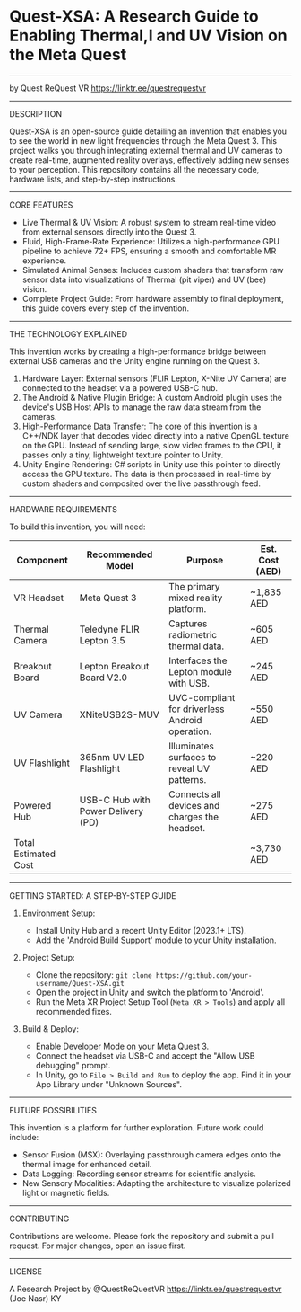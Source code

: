 # Quest-XSA: A Research Guide to Enabling Thermal,l and UV Vision on the Meta Quest

---


by Quest ReQuest VR https://linktr.ee/questrequestvr


---

DESCRIPTION

Quest-XSA is an open-source guide detailing an invention that enables you to see the world in new light frequencies through the Meta Quest 3. This project walks you through integrating external thermal and UV cameras to create real-time, augmented reality overlays, effectively adding new senses to your perception. This repository contains all the necessary code, hardware lists, and step-by-step instructions.

---

CORE FEATURES

- Live Thermal & UV Vision: A robust system to stream real-time video from external sensors directly into the Quest 3.
- Fluid, High-Frame-Rate Experience: Utilizes a high-performance GPU pipeline to achieve 72+ FPS, ensuring a smooth and comfortable MR experience.
- Simulated Animal Senses: Includes custom shaders that transform raw sensor data into visualizations of Thermal (pit viper) and UV (bee) vision.
- Complete Project Guide: From hardware assembly to final deployment, this guide covers every step of the invention.

---

THE TECHNOLOGY EXPLAINED

This invention works by creating a high-performance bridge between external USB cameras and the Unity engine running on the Quest 3.

1. Hardware Layer: External sensors (FLIR Lepton, X-Nite UV Camera) are connected to the headset via a powered USB-C hub.
2. The Android & Native Plugin Bridge: A custom Android plugin uses the device's USB Host APIs to manage the raw data stream from the cameras.
3. High-Performance Data Transfer: The core of this invention is a C++/NDK layer that decodes video directly into a native OpenGL texture on the GPU. Instead of sending large, slow video frames to the CPU, it passes only a tiny, lightweight texture pointer to Unity.
4. Unity Engine Rendering: C# scripts in Unity use this pointer to directly access the GPU texture. The data is then processed in real-time by custom shaders and composited over the live passthrough feed.

---

HARDWARE REQUIREMENTS

To build this invention, you will need:

| Component                 | Recommended Model                  | Purpose                                              | Est. Cost (AED) |
| ------------------------- | ---------------------------------- | ---------------------------------------------------- | --------------- |
| VR Headset                | Meta Quest 3                       | The primary mixed reality platform.                  | ~1,835 AED      |
| Thermal Camera            | Teledyne FLIR Lepton 3.5           | Captures radiometric thermal data.                   | ~605 AED        |
| Breakout Board            | Lepton Breakout Board V2.0         | Interfaces the Lepton module with USB.               | ~245 AED        |
| UV Camera                 | XNiteUSB2S-MUV                     | UVC-compliant for driverless Android operation.      | ~550 AED        |
| UV Flashlight             | 365nm UV LED Flashlight            | Illuminates surfaces to reveal UV patterns.          | ~220 AED        |
| Powered Hub               | USB-C Hub with Power Delivery (PD) | Connects all devices and charges the headset.        | ~275 AED        |
| Total Estimated Cost      |                                    |                                                      | ~3,730 AED      |

---

GETTING STARTED: A STEP-BY-STEP GUIDE

1. Environment Setup:
   - Install Unity Hub and a recent Unity Editor (2023.1+ LTS).
   - Add the 'Android Build Support' module to your Unity installation.

2. Project Setup:
   - Clone the repository: `git clone https://github.com/your-username/Quest-XSA.git`
   - Open the project in Unity and switch the platform to 'Android'.
   - Run the Meta XR Project Setup Tool (`Meta XR > Tools`) and apply all recommended fixes.

3. Build & Deploy:
   - Enable Developer Mode on your Meta Quest 3.
   - Connect the headset via USB-C and accept the "Allow USB debugging" prompt.
   - In Unity, go to `File > Build and Run` to deploy the app. Find it in your App Library under "Unknown Sources".

---

FUTURE POSSIBILITIES

This invention is a platform for further exploration. Future work could include:
- Sensor Fusion (MSX): Overlaying passthrough camera edges onto the thermal image for enhanced detail.
- Data Logging: Recording sensor streams for scientific analysis.
- New Sensory Modalities: Adapting the architecture to visualize polarized light or magnetic fields.

---

CONTRIBUTING

Contributions are welcome. Please fork the repository and submit a pull request. For major changes, open an issue first.

---

LICENSE

A Research Project by @QuestReQuestVR
https://linktr.ee/questrequestvr
(Joe Nasr) KY

